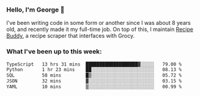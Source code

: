 ### Hello, I'm George 👋

I've been writing code in some form or another since I was about 8 years old, and recently made it my full-time job. On top of this, I maintain [Recipe Buddy](https://github.com/georgegebbett/recipe-buddy), a recipe scraper that interfaces with Grocy.  

<!--
**georgegebbett/georgegebbett** is a ✨ _special_ ✨ repository because its `README.md` (this file) appears on your GitHub profile.

Here are some ideas to get you started:

- 🔭 I’m currently working on ...
- 🌱 I’m currently learning ...
- 👯 I’m looking to collaborate on ...
- 🤔 I’m looking for help with ...
- 💬 Ask me about ...
- 📫 How to reach me: ...
- 😄 Pronouns: ...
- ⚡ Fun fact: ...
-->

### What I've been up to this week:
<!--START_SECTION:waka-->

```txt
TypeScript   13 hrs 31 mins  ███████████████████▓░░░░░   79.00 %
Python       1 hr 23 mins    ██░░░░░░░░░░░░░░░░░░░░░░░   08.13 %
SQL          58 mins         █▒░░░░░░░░░░░░░░░░░░░░░░░   05.72 %
JSON         32 mins         ▓░░░░░░░░░░░░░░░░░░░░░░░░   03.15 %
YAML         10 mins         ▒░░░░░░░░░░░░░░░░░░░░░░░░   00.99 %
```

<!--END_SECTION:waka-->
